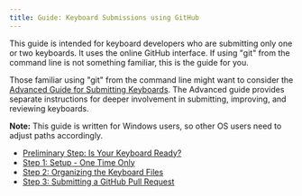 ```yaml
---
title: Guide: Keyboard Submissions using GitHub
---
```


This guide is intended for keyboard developers who are submitting only one or two keyboards. 
It uses the online GitHub interface. 
If using "git" from the command line is not something familiar, this is the guide for you. 

Those familiar using "git" from the command line might want to consider the [Advanced Guide for Submitting Keyboards](../advanced). 
The Advanced guide provides separate instructions for deeper involvement in submitting, improving, and reviewing keyboards.

**Note:** This guide is written for Windows users, so other OS users need to adjust paths accordingly.

* [Preliminary Step: Is Your Keyboard Ready?](step-0)
* [Step 1: Setup - One Time Only](step-1)
* [Step 2: Organizing the Keyboard Files](step-2)
* [Step 3: Submitting a GitHub Pull Request](step-3)
